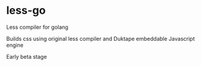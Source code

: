 # less-go
Less compiler for golang

Builds css using original less compiler and Duktape embeddable Javascript engine

Early beta stage
